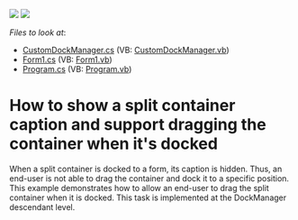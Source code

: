 <!-- default badges list -->
[![](https://img.shields.io/badge/Open_in_DevExpress_Support_Center-FF7200?style=flat-square&logo=DevExpress&logoColor=white)](https://supportcenter.devexpress.com/ticket/details/E2471)
[![](https://img.shields.io/badge/📖_How_to_use_DevExpress_Examples-e9f6fc?style=flat-square)](https://docs.devexpress.com/GeneralInformation/403183)
<!-- default badges end -->
<!-- default file list -->
*Files to look at*:

* [CustomDockManager.cs](./CS/WindowsApplication3/CustomDockManager.cs) (VB: [CustomDockManager.vb](./VB/WindowsApplication3/CustomDockManager.vb))
* [Form1.cs](./CS/WindowsApplication3/Form1.cs) (VB: [Form1.vb](./VB/WindowsApplication3/Form1.vb))
* [Program.cs](./CS/WindowsApplication3/Program.cs) (VB: [Program.vb](./VB/WindowsApplication3/Program.vb))
<!-- default file list end -->
# How to show a split container caption and support dragging the container when it's docked


<p>When a split container is docked to a form, its caption is hidden. Thus, an end-user is not able to drag the container and dock it to a specific position. <br />
This example demonstrates how to allow an end-user to drag the split container when it is docked. This task is implemented at the DockManager descendant level.</p>

<br/>



